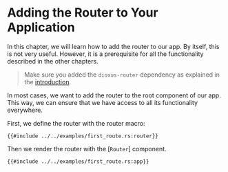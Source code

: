# Adding the Router to Your Application

In this chapter, we will learn how to add the router to our app. By itself, this
is not very useful. However, it is a prerequisite for all the functionality
described in the other chapters.

> Make sure you added the `dioxus-router` dependency as explained in the
> [introduction](../index.md).

In most cases, we want to add the router to the root component of our app. This
way, we can ensure that we have access to all its functionality everywhere.

First, we define the router with the router macro:

```rust, no_run
{{#include ../../examples/first_route.rs:router}}
```

Then we render the router with the [`Router`] component.

```rust, no_run
{{#include ../../examples/first_route.rs:app}}
```
